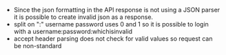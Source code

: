 - Since the json formatting in the API response is not using a JSON parser it is possible to create invalid json as a response.
- split on ":" username password uses 0 and 1 so it is possible to login with a username:password:whichisinvalid
- accept header parsing does not check for valid values so request can be non-standard
